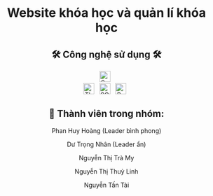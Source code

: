<h1 align="center">Website khóa học và quản lí khóa học</h1>
<h2 align="center">🛠 Công nghệ sử dụng 🛠</h2>
<div align="center"><span><img src="https://img.shields.io/badge/Spring Boot-282C34?logo=springboot&logoColor=6DB33F" alt="Spring Boot logo" title="Spring Boot" height="25" /></span>
&nbsp;
  <div align="center"><span><img src="https://img.shields.io/badge/Thymeleaf-282C34?logo=thymeleaf&logoColor=005F0F" alt="Thymleaf logo" title="Thymleaf" height="25" /></span>
&nbsp;
<span><img src="https://img.shields.io/badge/SQL Server-282C34?logo=microsoftsqlserver&logoColor=CC2927" alt="SQL Server logo" title="SQL Server" height="25" /></span>
&nbsp;
<span><img src="https://img.shields.io/badge/Bootstrap-282C34?logo=bootstrap&logoColor=#7952B3" alt="Bootstrap logo" title="Bootstrap" height="25" /></span>
&nbsp;
</div>
<h2 align="center">🌱 Thành viên trong nhóm:</h2>
<div align="center"><p>Phan Huy Hoàng (Leader bình phong)</p> 
<p>Dư Trọng Nhân (Leader ẩn)</p> 
<p>Nguyễn Thị Trà My</p>
<p>Nguyễn Thị Thuỳ Linh</p>
<p>Nguyễn Tấn Tài</p>
</div>
